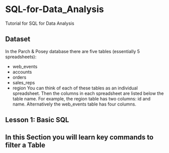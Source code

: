 # SQL-for-Data_Analysis
Tutorial for SQL for Data Analysis

## Dataset
In the Parch & Posey database there are five tables (essentially 5 spreadsheets):
- web_events
- accounts
- orders
- sales_reps
- region
You can think of each of these tables as an individual spreadsheet. Then the columns in each spreadsheet are listed below the table name. For example, the region table has two columns: id and name. Alternatively the web_events table has four columns.


## Lesson 1: Basic SQL
In this Section you will learn key commands to filter a Table
  - 
